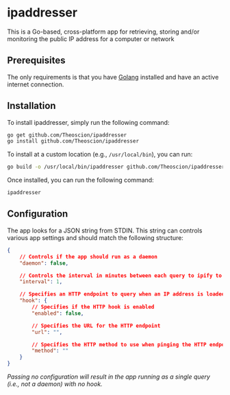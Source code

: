 # ipaddresser
This is a Go-based, cross-platform app for retrieving, storing and/or monitoring the public IP address for a computer or network

## Prerequisites 
The only requirements is that you have [Golang](https://golang.org/) installed and have an active internet connection.

## Installation
To install ipaddresser, simply run the following command:

```bash
go get github.com/Theoscion/ipaddresser
go install github.com/Theoscion/ipaddresser
```

To install at a custom location (e.g., `/usr/local/bin`), you can run:

```bash
go build -o /usr/local/bin/ipaddresser github.com/Theoscion/ipaddresser
```

Once installed, you can run the following command:

```bash
ipaddresser
```

## Configuration
The app looks for a JSON string from STDIN. This string can controls various app settings and should match the following structure:

```json
{
	// Controls if the app should run as a daemon
	"daemon": false,

	// Controls the interval in minutes between each query to ipify to get the public IP address; only applicable when running as a daemon
	"interval": 1,

	// Specifies an HTTP endpoint to query when an IP address is loaded or changes
	"hook": {
		// Specifies if the HTTP hook is enabled
		"enabled": false,

		// Specifies the URL for the HTTP endpoint
		"url": "",

		// Specifies the HTTP method to use when pinging the HTTP endpoint
		"method": ""
	}
}
```

_Passing no configuration will result in the app running as a single query (i.e., not a daemon) with no hook._